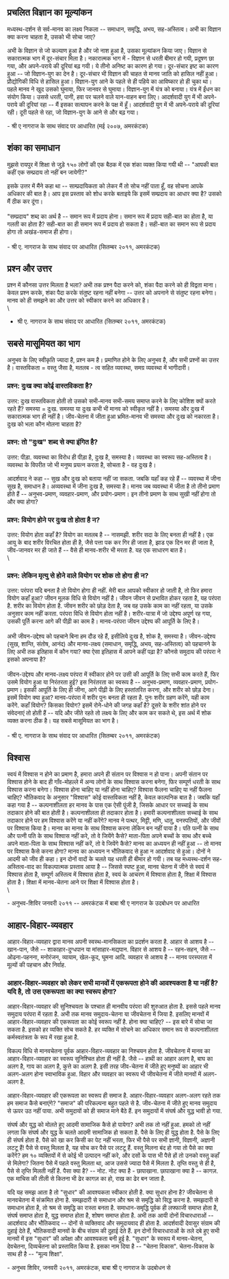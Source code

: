 
## प्रचलित विज्ञान का मूल्यांकन

मध्यस्थ-दर्शन से सर्व-मानव का लक्ष्य निकला -- समाधान, समृद्धि, अभय, सह-अस्तित्व। अभी का विज्ञान क्या करना चाहता है, उसको भी सोचा जाए?

अभी के विज्ञान से जो कल्याण हुआ है और जो नाश हुआ है, उसका मूल्यांकन किया जाए। विज्ञान से सकारात्मक भाग में दूर-संचार मिला है। नकारात्मक भाग में - विज्ञान से धरती बीमार हो गयी, प्रदूषण छा गया, और अपने-पराये की दूरियां बढ़ गयी। ये तीनो अनिष्ट का कारण हो गया। दूर-संचार इष्ट का कारण हुआ -- जो विज्ञान-युग का देन है। दूर-संचार भी विज्ञान की चाहत से मानव जाति को हासिल नहीं हुआ। प्रौद्योगिकी विधि से हासिल हुआ। विज्ञान-युग आने के पहले से ही पहिये का आविष्कार हो ही चुका था। पहले मानव ने खुद उसको घुमाया, फिर जानवर से घुमाया। विज्ञान-युग में यंत्र को बनाया। यंत्र में ईंधन का संयोग किया। उससे धरती, पानी, हवा पर चलने वाले यान-वाहन बना लिए। आदर्शवादी युग में भी अपने-पराये की दूरियां रहा -- मैं इसका सत्यापन करने के पक्ष में हूँ। आदर्शवादी युग में भी अपने-पराये की दूरियां रही। दूरी पहले से रहा, जो विज्ञान-युग के आने से और बढ़ गया।

\- श्री ए नागराज के साथ संवाद पर आधारित (मई २००७, अमरकंटक)

## शंका का समाधान

मुझसे रायपुर में शिक्षा से जुड़े १५० लोगों की एक बैठक में एक शंका व्यक्त किया गयी थी --
"आपकी बात कहीं एक सम्प्रदाय तो नहीं बन जायेगी?"

इसके उत्तर में मैंने कहा था -- साम्प्रदायिकता को लेकर मैं तो सोच नहीं पाता हूँ, वह
सोचना आपके अधिकार की बात है। आप इस प्रस्ताव को शोध करके बताइये कि इसमें सम्प्रदाय
का आधार क्या है? उसको मैं ठीक कर दूंगा। \
\
"सम्प्रदाय" शब्द का अर्थ है -- समान रूप में प्रदाय होना। समान रूप में प्रदाय सही-बात
का होता है, या गलती का होता है? सही-बात का ही समान रूप में प्रदाय हो सकता है।
सही-बात का समान रूप से प्रदाय होगा तो अखंड-समाज ही होगा। \
\
\- श्री ए. नागराज के साथ संवाद पर आधारित (सितम्बर २०११, अमरकंटक)

## प्रश्न और उत्तर

प्रश्न में कौनसा उत्तर मिलता है भला? अभी तक प्रश्न पैदा करने को, शंका पैदा करने को ही
विद्वता माना। केवल प्रश्न करके, शंका पैदा करके संतुष्ट रहना नहीं बनेगा -- उत्तर को
अपनाने से संतुष्ट रहना बनेगा। मानव को ही समझने का और उत्तर को स्वीकार करने का
अधिकार है।\
\
- श्री ए. नागराज के साथ संवाद पर आधारित (सितम्बर २०११, अमरकंटक)


## सबसे मासूमियत का भाग

अनुभव के लिए स्वीकृति ज्यादा है, प्रश्न कम है। प्रमाणित होने के लिए अनुभव है, और सभी
प्रश्नों का उत्तर है।
वास्तविकता = वस्तु जैसा है, मतलब - त्व सहित व्यवस्था, समग्र व्यवस्था में भागीदारी।

### प्रश्न: दुःख क्या कोई वास्तविकता है?

उत्तर: दुःख वास्तविकता होती तो उसको सभी-मानव सभी-समय समाप्त करने के लिए कोशिश
क्यों करते रहते हैं? समस्या = दुःख. समस्या या दुःख कभी भी मानव को स्वीकृत नहीं है।
समस्या और दुःख में सकारात्मक भाग ही नहीं है। जीव-चेतना में जीता हुआ भ्रमित-मानव भी
समस्या और दुःख को नकारता है। दुःख को भला कौन मोलना चाहता है?

### प्रश्न: तो "दुःख" शब्द से क्या इंगित है?

उत्तर: पीड़ा. व्यवस्था का विरोध ही पीड़ा है, दुःख है, समस्या है। व्यवस्था का स्वरूप सह-अस्तित्व है। व्यवस्था के विपरीत जो भी मनुष्य प्रयत्न करता है, सोचता है - वह दुःख है।

आदर्शवाद ने कहा -- सुख और दुःख को बताया नहीं जा सकता. जबकि यहाँ कह रहे हैं --
व्यवस्था में जीना सुख है, समाधान है। अव्यवस्था में जीना दुःख है, समस्या है। मानव जब
व्यवस्था में जीता है तो तीनो प्रमाण होते हैं -- अनुभव-प्रमाण, व्यवहार-प्रमाण, और
प्रयोग-प्रमाण। इन तीनो प्रमाण के साथ सुखी नहीं होगा तो और क्या होगा?

### प्रश्न: वियोग होने पर दुःख तो होता है न?

उत्तर: वियोग होता कहाँ है? वियोग का मतलब है -- नासमझी. शरीर सदा के लिए बनता
ही नहीं है। एक आयु के बाद शरीर विरचित होता ही है, जैसे पत्ता पक कर गिर ही जाता
है, झाड एक दिन मर ही जाता है, जीव-जानवर मर ही जाते हैं -- वैसे ही मानव-शरीर भी
मरता है. यह एक साधारण बात है। \
\
### प्रश्न: लेकिन मृत्यु से होने वाले वियोग पर शोक तो होगा ही न?

उत्तर: परंपरा यदि बनता है तो वियोग होगा ही नहीं. मेरी बात आपको स्वीकार हो जाती
है, तो फिर हमारा वियोग कहाँ हुआ? जीवन मूलक विधि से वियोग नहीं है। जीवन जीवन से
प्रभावित होकर रहता है, यह परंपरा है. शरीर का वियोग होता है. जीवन शरीर को छोड़
देता है, जब वह उसके काम का नहीं रहता, या उसके अनुसार काम नहीं करता. परंपरा विधि
से वियोग होता नहीं है। शरीर-यात्रा में जो उद्देश्य अपूर्ण रह गया, उसकी पूर्ति करना आगे
की पीढ़ी का काम है। मानव-परंपरा जीवन उद्देश्य की आपूर्ति के लिए है। \
\
अभी जीवन-उद्देश्य को पहचाने बिना हम दौड रहे हैं, इसीलिये दुःख है, शोक है, समस्या है।
जीवन-उद्देश्य (सुख, शान्ति, संतोष, आनंद) और मानव-लक्ष्य (समाधान, समृद्धि, अभय,
सह-अस्तित्व) को पहचानने के लिए अभी तक इतिहास में कौन गया? क्या ऐसा इतिहास में आपने
कहीं पढ़ा है? कौनसे समुदाय की परंपरा ने इसको अपनाया है?\
\
जीवन-उद्देश्य और मानव-लक्ष्य परंपरा में स्वीकार होने पर उसी की आपूर्ति के लिए सभी काम
करते हैं, फिर उसमे वियोग हुआ या निरंतरता हुई? इस निरंतरता का स्वरूप है --
अनुभव-प्रमाण, व्यवहार-प्रमाण, प्रयोग-प्रमाण। इसकी आपूर्ति के लिए ही जीना, आगे पीढ़ी
के लिए हस्तांतरित करना, और शरीर को छोड़ देना। इसमें वियोग क्या हुआ? मानव-परंपरा में
शरीर पुनः बनता ही रहता है. पुनः शरीर ग्रहण करेंगे, यही काम करेंगे. कहाँ वियोग?
किसका वियोग? इसमें रोने-धोने की जगह कहाँ है? दूसरे के शरीर शांत होने पर संवेदनाएं तो
होती हैं -- यदि और जीते रहते तो लक्ष्य के लिए और काम कर सकते थे, इस अर्थ में शोक
व्यक्त करना ठीक है। यह सबसे मासूमियत का भाग है। \
\
\- श्री ए. नागराज के साथ संवाद पर आधारित (सितम्बर २०११, अमरकंटक)

## विश्वास

स्वयं में विश्वास न होने का प्रमाण है, हमारा अपने ही संतान पर विश्वास न हो पाना।
अपनी संतान पर विश्वास होने के बाद ही गाँव-मोहल्ले में अन्य लोगों के साथ विश्वास करना
बनेगा, फिर सम्पूर्ण धरती के साथ विश्वास करना बनेगा। विश्वास होना चाहिए या नहीं
होना चाहिए? विश्वास फैलना चाहिए या नहीं फैलना चाहिए? भौतिकवाद के अनुसार
"विश्वास" कोई वास्तविकता नहीं है, केवल काल्पनिक बात है। जबकि यहाँ कहा गया है --
कल्पनाशीलता हर मानव के पास एक ऐसी पूंजी है, जिसके आधार पर सच्चाई के साथ तदाकार
होने की बात होती है। कल्पनाशीलता ही तदाकार होता है। हमारी कल्पनाशीलता सच्चाई के
साथ तदाकार होने पर हम विश्वास करेंगे या नहीं करेंगे? मानव ने पत्थर, मिट्टी, मणि,
धातु, वनस्पतियों, और जीवों पर विश्वास किया है। मानव का मानव के साथ विश्वास करना
लेकिन बन नहीं पाया है। पति पत्नी के साथ और पत्नी पति के साथ विश्वास नहीं करे, तो वे
जियेंगे कैसे? माता-पिता अपने बच्चों के साथ और बच्चे अपने माता-पिता के साथ विश्वास नहीं
करें, तो वे जियेंगे कैसे? मानव का अध्ययन ही नहीं हुआ -- तो मानव पर विश्वास कैसे करना
होगा? मानव का अध्ययन न भौतिकवाद से हुआ न आदर्शवाद से हुआ। दोनों ने आदमी को जीव
ही कहा। इन दोनों वादों के चलते यह धरती ही बीमार हो गयी। तब यह मध्यस्थ-दर्शन
सह-अस्तित्व-वाद का विकल्पात्मक प्रस्ताव आया है -- जिससे स्पष्ट हुआ, मानव चेतना में जीने
से स्वयं में विश्वास होता है, सम्पूर्ण अस्तित्व में विश्वास होता है, स्वयं के आचरण में विश्वास
होता है, शिक्षा में विश्वास होता है। शिक्षा में मानव-चेतना आने पर शिक्षा में विश्वास
होता है। \
\

\- अनुभव-शिविर जनवरी २०११ -- अमरकंटक में बाबा श्री ए नागराज के उदबोधन पर आधारित

## आहार-विहार-व्यवहार

आहार-विहार-व्यवहार द्वारा मानव अपनी स्वस्थ-मानसिकता का प्रदर्शन करता है. आहार से आशय है -- खान-पान, जैसे -- शाकाहार-दुग्धपान या मांसाहार-मद्यपान. विहार से आशय है -- रहन-सहन, जैसे -- ओढना-पहनना, मनोरंजन, व्यायाम, खेल-कूद, घूमना आदि. व्यवहार से आशय है -- मानव परस्परता में मूल्यों की पहचान और निर्वाह.

### आहार-विहार-व्यवहार को लेकर सभी मानवों में एकरूपता होने की आवश्यकता है या नहीं है? यदि है, तो उस एकरूपता का क्या स्वरूप होगा?

आहार-विहार-व्यवहार की सुनिश्चयता के पश्चात ही मानवीय परंपरा की शुरुआत होता है. इससे पहले मानव समुदाय परंपरा में रहता है. अभी तक मानव समुदाय-चेतना या जीवचेतना में जिया है. इसलिए मानवों में आहार-विहार-व्यवहार की एकरूपता का कोई स्वरूप नहीं है. होना क्या चाहिए? -- इस बारे में सोचा जा सकता है. इसको हर व्यक्ति सोच सकते है. हर व्यक्ति में सोचने का अधिकार समान रूप से कल्पनाशीलता कर्मस्वतंत्रता के रूप में रखा हुआ है.

विकल्प विधि से मानवचेतना पूर्वक आहार-विहार-व्यवहार का निश्चयन होता है. जीवचेतना में मानव का आहार-विहार-व्यवहार का स्वरूप सुनिश्चित होता ही नहीं है. जैसे -- हाथी का आहार अलग है, बाघ का अलग है, गाय का अलग है, कुत्ते का अलग है. इसी तरह जीव-चेतना में जीते हुए मनुष्यों का आहार भी अलग-अलग होना स्वाभाविक हुआ. विहार और व्यवहार का स्वरूप भी जीवचेतना में जीते मानवों में अलग-अलग है.

आहार-विहार-व्यवहार की एकरूपता का स्वरूप ही समाज है. आहार-विहार-व्यवहार अलग-अलग रहते तक हम समाज कैसे बनाएंगे? "समाज" की परिकल्पना बहुत पहले से है. जीव-चेतना में जीते हुए मानव समुदाय से ऊपर उठ नहीं पाया. अभी समुदायों को ही समाज माने बैठे हैं. इन समुदायों में संघर्ष और युद्ध भावी हो गया.

संघर्ष और युद्ध को मोलते हुए आदमी सामाजिक कैसे हो पायेगा? अभी तक तो नहीं हुआ. हमको तो नहीं लगता कि संघर्ष और युद्ध के चलते आदमी सामाजिक हो सकता है. पैसे के लिए ही युद्ध होता है. पैसे के लिए ही संघर्ष होता है. पैसे को खा कर किसी का पेट नहीं भरता, फिर भी पैसे पर सभी ज्ञानी, विज्ञानी, अज्ञानी लटटू हैं! पैसे से वस्तु मिलता है, यह सोच कर पैसे पर लटटू हैं. वस्तु मिलना बंद हो गया तो पैसे का क्या करेंगे? हम १० व्यक्तियों में से कोई भी उत्पादन नहीं करे, और दसों के पास भी पैसे हों तो उनको वस्तु कहाँ से मिलेगा? जितना पैसे में पहले वस्तु मिलता था, आज उससे ज्यादा पैसे में मिलता है. तृप्ति वस्तु से ही है, पैसे से तृप्ति मिलती नहीं है. पैसा क्या है? -- नोट. नोट क्या है - छापाखाना. छापाखाना क्या है -- कागज़. एक माचिस की तीली से कितना भी ढेर कागज़ का हो, राख का ढेर बन जाता है.

यदि यह समझ आता है तो "सुधार" की आवश्यकता स्वीकार होती है. क्या सुधार होना है? जीवचेतना से मानवचेतना में संक्रमित होना है. समझदारी से समाधान और श्रम से समृद्धि को सिद्ध करना है. समझदारी से समाधान होता है, तो श्रम से समृद्धि का रास्ता बनता है. समाधान-समृद्धि पूर्वक ही लफ्फाजी समाप्त होता है, संघर्ष समाप्त होता है, युद्ध समाप्त होता है, शोषण समाप्त होता है. अभी तक आयी दोनों विचारधाराओं -- आदर्शवाद और भौतिकवाद -- दोनों से व्यक्तिवाद और समुदायवाद ही होता है. आदर्शवादी देवासुर संग्राम की दुहाई देते हैं, भौतिकवादी मानवों के बीच संग्राम की दुहाई देते हैं. इन दोनों विचारधाराओं के तले दबे हुए सभी मानवों में इस "सुधार" की अपेक्षा और आवश्यकता बनी हुई है. "सुधार" के स्वरूप में मानव-चेतना, देवचेतना, दिव्यचेतना को प्रस्तावित किया है. इसका नाम दिया है -- "चेतना विकास". चेतना-विकास के साथ ही है -- "मूल्य शिक्षा".

\- अनुभव शिविर, जनवरी २०११, अमरकंटक, बाबा श्री ए नागराज के उदबोधन से

